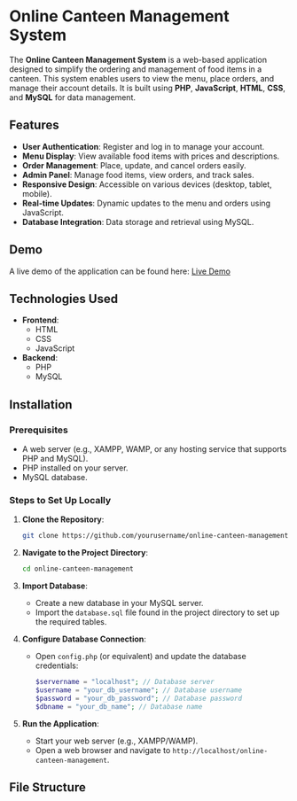 # Online Canteen Management System

The **Online Canteen Management System** is a web-based application designed to simplify the ordering and management of food items in a canteen. This system enables users to view the menu, place orders, and manage their account details. It is built using **PHP**, **JavaScript**, **HTML**, **CSS**, and **MySQL** for data management.

## Features

- **User Authentication**: Register and log in to manage your account.
- **Menu Display**: View available food items with prices and descriptions.
- **Order Management**: Place, update, and cancel orders easily.
- **Admin Panel**: Manage food items, view orders, and track sales.
- **Responsive Design**: Accessible on various devices (desktop, tablet, mobile).
- **Real-time Updates**: Dynamic updates to the menu and orders using JavaScript.
- **Database Integration**: Data storage and retrieval using MySQL.

## Demo

A live demo of the application can be found here: [Live Demo](#) <!-- Add a link to your live demo if available -->

## Technologies Used

- **Frontend**:
  - HTML
  - CSS
  - JavaScript
- **Backend**:
  - PHP
  - MySQL

## Installation

### Prerequisites

- A web server (e.g., XAMPP, WAMP, or any hosting service that supports PHP and MySQL).
- PHP installed on your server.
- MySQL database.

### Steps to Set Up Locally

1. **Clone the Repository**:
    ```bash
    git clone https://github.com/yourusername/online-canteen-management.git
    ```

2. **Navigate to the Project Directory**:
    ```bash
    cd online-canteen-management
    ```

3. **Import Database**:
   - Create a new database in your MySQL server.
   - Import the `database.sql` file found in the project directory to set up the required tables.

4. **Configure Database Connection**:
   - Open `config.php` (or equivalent) and update the database credentials:
     ```php
     $servername = "localhost"; // Database server
     $username = "your_db_username"; // Database username
     $password = "your_db_password"; // Database password
     $dbname = "your_db_name"; // Database name
     ```

5. **Run the Application**:
   - Start your web server (e.g., XAMPP/WAMP).
   - Open a web browser and navigate to `http://localhost/online-canteen-management`.

## File Structure

